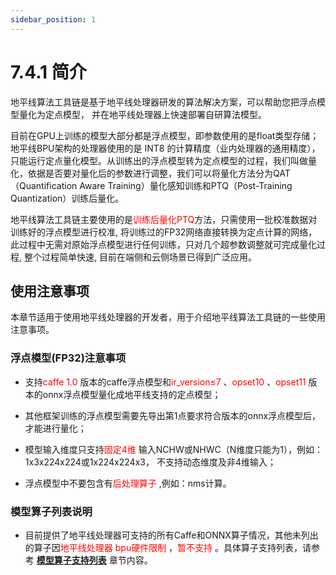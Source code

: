 ```yaml
---
sidebar_position: 1
---
```


# 7.4.1 简介

地平线算法工具链是基于地平线处理器研发的算法解决方案，可以帮助您把浮点模型量化为定点模型， 并在地平线处理器上快速部署自研算法模型。

目前在GPU上训练的模型大部分都是浮点模型，即参数使用的是float类型存储；地平线BPU架构的处理器使用的是  INT8   的计算精度（业内处理器的通用精度），只能运行定点量化模型。从训练出的浮点模型转为定点模型的过程，我们叫做量化，依据是否要对量化后的参数进行调整，我们可以将量化方法分为QAT（Quantification Aware Training）量化感知训练和PTQ（Post-Training Quantization）训练后量化。

地平线算法工具链主要使用的是<font color='Red'>训练后量化PTQ</font>方法，只需使用一批校准数据对训练好的浮点模型进行校准, 将训练过的FP32网络直接转换为定点计算的网络，此过程中无需对原始浮点模型进行任何训练，只对几个超参数调整就可完成量化过程, 整个过程简单快速, 目前在端侧和云侧场景已得到广泛应用。 


## 使用注意事项

本章节适用于使用地平线处理器的开发者，用于介绍地平线算法工具链的一些使用注意事项。

### 浮点模型(FP32)注意事项

-   支持<font color='Red'>caffe 1.0</font> 版本的caffe浮点模型和<font color='Red'>ir_version≤7</font> 、<font color='Red'>opset10</font> 、<font color='Red'>opset11</font> 版本的onnx浮点模型量化成地平线支持的定点模型；

-   其他框架训练的浮点模型需要先导出第1点要求符合版本的onnx浮点模型后，才能进行量化；

-   模型输入维度只支持<font color='Red'>固定4维</font> 输入NCHW或NHWC（N维度只能为1），例如：1x3x224x224或1x224x224x3， 不支持动态维度及非4维输入；

-   浮点模型中不要包含有<font color='Red'>后处理算子</font> ,例如：nms计算。

### 模型算子列表说明

-   目前提供了地平线处理器可支持的所有Caffe和ONNX算子情况，其他未列出的算子因<font color='Red'>地平线处理器 bpu硬件限制</font> ，<font color='Red'>暂不支持</font> 。具体算子支持列表，请参考 [**模型算子支持列表**](/toolchain_development/intermediate/supported_op_list) 章节内容。